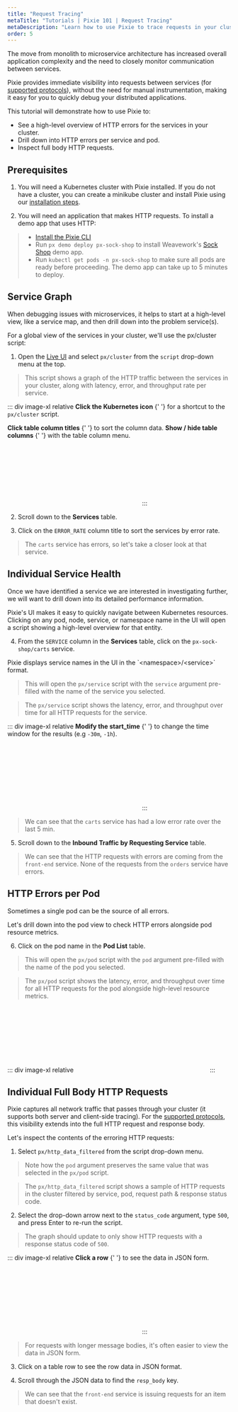 ```yaml
---
title: "Request Tracing"
metaTitle: "Tutorials | Pixie 101 | Request Tracing"
metaDescription: "Learn how to use Pixie to trace requests in your cluster."
order: 5
---
```


The move from monolith to microservice architecture has increased overall application complexity and the need to closely monitor communication between services.

Pixie provides immediate visibility into requests between services (for [supported protocols](http://localhost:8000/about-pixie/data-sources/#supported-protocols)), without the need for manual instrumentation, making it easy for you to quickly debug your distributed applications.

This tutorial will demonstrate how to use Pixie to:

- See a high-level overview of HTTP errors for the services in your cluster.
- Drill down into HTTP errors per service and pod.
- Inspect full body HTTP requests.

## Prerequisites

1. You will need a Kubernetes cluster with Pixie installed. If you do not have a cluster, you can create a minikube cluster and install Pixie using our [installation steps](/installing-pixie/).

2. You will need an application that makes HTTP requests. To install a demo app that uses HTTP:

> - [Install the Pixie CLI](/installing-pixie/install-schemes/cli/#1.-install-the-pixie-cli)
> - Run `px demo deploy px-sock-shop` to install Weavework's [Sock Shop](https://microservices-demo.github.io/) demo app.
> - Run `kubectl get pods -n px-sock-shop` to make sure all pods are ready before proceeding. The demo app can take up to 5 minutes to deploy.

## Service Graph

When debugging issues with microservices, it helps to start at a high-level view, like a service map, and then drill down into the problem service(s).

For a global view of the services in your cluster, we'll use the px/cluster script:

1. Open the [Live UI](http://work.withpixie.ai/) and select `px/cluster` from the `script` drop-down menu at the top.

> This script shows a graph of the HTTP traffic between the services in your cluster, along with latency, error, and throughput rate per service.

::: div image-xl relative
<PoiTooltip top={10} left={1}>
<strong>Click the Kubernetes icon</strong>
{' '}
for a shortcut to the `px/cluster` script.
</PoiTooltip>

<PoiTooltip top={71} left={61}>
<strong>Click table column titles</strong>
{' '}
to sort the column data.
</PoiTooltip>

<PoiTooltip top={72} left={3}>
<strong>Show / hide table columns</strong>
{' '}
with the table column menu.
</PoiTooltip>

<svg title='' src='use-case-tutorials/cluster_errors.png'/>
:::

2. Scroll down to the **Services** table.

3. Click on the `ERROR_RATE` column title to sort the services by error rate.

> The `carts` service has errors, so let's take a closer look at that service.

## Individual Service Health

Once we have identified a service we are interested in investigating further, we will want to drill down into its detailed performance information.

Pixie's UI makes it easy to quickly navigate between Kubernetes resources. Clicking on any pod, node, service, or namespace name in the UI will open a script showing a high-level overview for that entity.

4. From the `SERVICE` column in the **Services** table, click on the `px-sock-shop/carts` service.

<Alert variant="outlined" severity="info">
  Pixie displays service names in the UI in the `&lt;namespace&gt;&#47;&lt;service&gt;` format.
</Alert>

> This will open the `px/service` script with the `service` argument pre-filled with the name of the service you selected.

> The `px/service` script shows the latency, error, and throughput over time for all HTTP requests for the service.

::: div image-xl relative
<PoiTooltip top={11} left={79}>
<strong>Modify the start_time</strong>
{' '}
to change the time window for the results (e.g `-30m`, `-1h`).
</PoiTooltip>

<svg title='' src='use-case-tutorials/service_errors.png'/>
:::

> We can see that the `carts` service has had a low error rate over the last 5 min.

5. Scroll down to the **Inbound Traffic by Requesting Service** table.

> We can see that the HTTP requests with errors are coming from the `front-end` service. None of the requests from the `orders` service have errors.

## HTTP Errors per Pod

Sometimes a single pod can be the source of all errors.

Let's drill down into the pod view to check HTTP errors alongside pod resource metrics.

6. Click on the pod name in the **Pod List** table.

> This will open the `px/pod` script with the `pod` argument pre-filled with the name of the pod you selected.

> The `px/pod` script shows the latency, error, and throughput over time for all HTTP requests for the pod alongside high-level resource metrics.

::: div image-xl relative
<svg title='' src='use-case-tutorials/pod_errors.png'/>
:::

## Individual Full Body HTTP Requests

Pixie captures all network traffic that passes through your cluster (it supports both server and client-side tracing). For the [supported protocols](http://localhost:8000/about-pixie/data-sources/#supported-protocols), this visibility extends into the full HTTP request and response body.

Let's inspect the contents of the erroring HTTP requests:

1. Select `px/http_data_filtered` from the script drop-down menu.

> Note how the `pod` argument preserves the same value that was selected in the `px/pod` script.

> The `px/http_data_filtered` script shows a sample of HTTP requests in the cluster filtered by service, pod, request path & response status code.

2. Select the drop-down arrow next to the `status_code` argument, type `500`, and press Enter to re-run the script.

> The graph should update to only show HTTP requests with a response status code of `500`.

::: div image-xl relative
<PoiTooltip top={56} left={55}>
<strong>Click a row</strong>
{' '}
to see the data in JSON form.
</PoiTooltip>

<svg title='' src='use-case-tutorials/http_data_filtered.png'/>
:::

> For requests with longer message bodies, it's often easier to view the data in JSON form.

3. Click on a table row to see the row data in JSON format.

4. Scroll through the JSON data to find the `resp_body` key.

> We can see that the `front-end` service is issuing requests for an item that doesn't exist.
